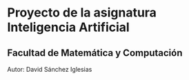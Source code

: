 # Proyecto de la asignatura Inteligencia Artificial
## Facultad de Matemática y Computación
Autor: David Sánchez Iglesias
